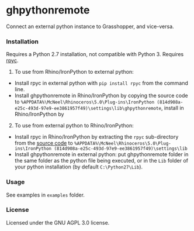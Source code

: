 # ghpythonremote
Connect an external python instance to Grasshopper, and vice-versa.

### Installation

Requires a Python 2.7 installation, not compatible with Python 3.
Requires [rpyc](https://rpyc.readthedocs.io/en/latest/).

1. To use from Rhino/IronPython to external python:
  - Install rpyc in external python with `pip install rpyc` from the command line.
  - Install ghpythonremote in Rhino/IronPython by copying the source code to `%APPDATA%\McNeel\Rhinoceros\5.0\Plug-ins\IronPython (814d908a-e25c-493d-97e9-ee3861957f49)\settings\lib\ghpythonremote`, install in Rhino/IronPython by

2. To use from external python to Rhino/IronPython:
  - Install rpyc in Rhino/IronPython by extracting the `rpyc` sub-directory from the [source code](https://pypi.python.org/packages/c5/b0/5425118bf8f209ebc863425acb37f49f71c7577dffbfaeaf0d80722e57c5/rpyc-3.3.0.zip#md5=f60bb91b46851be45363cd72e078e6ba) to `%APPDATA%\McNeel\Rhinoceros\5.0\Plug-ins\IronPython (814d908a-e25c-493d-97e9-ee3861957f49)\settings\lib`
  - Install ghpythonremote in external python: put ghpythonremote folder in the same folder as the python file being executed, or in the `Lib` folder of your python installation (by default `C:\Python27\Lib`).

### Usage

See examples in `examples` folder.

### License

Licensed under the GNU AGPL 3.0 license.
